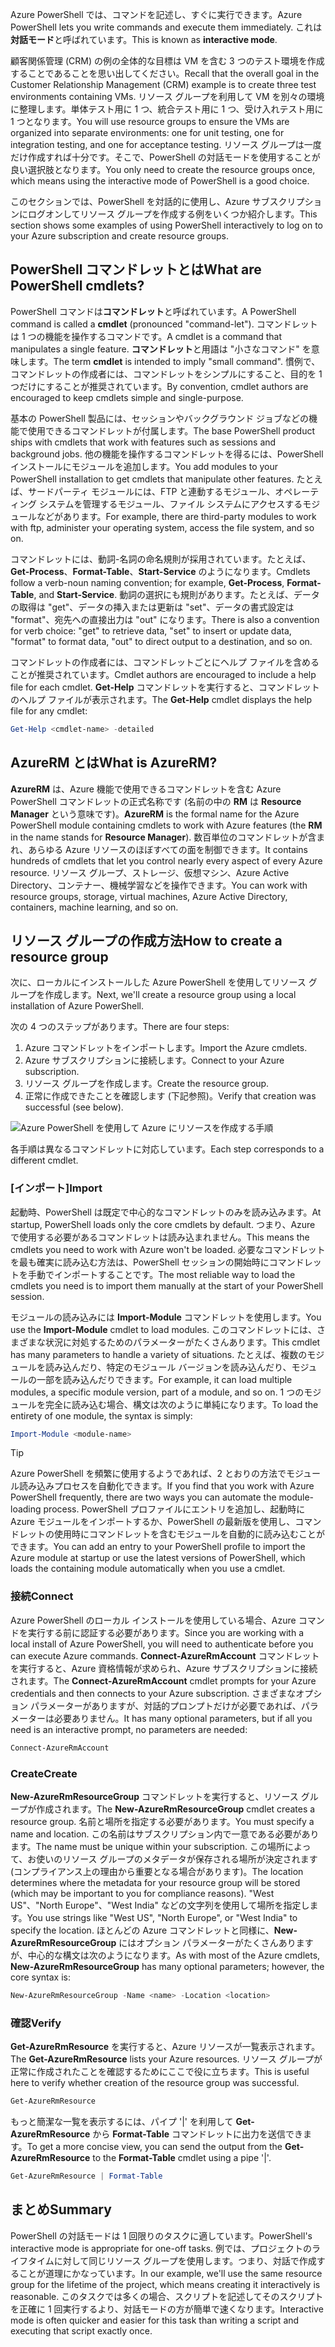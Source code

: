 <span data-ttu-id="422c5-101">Azure PowerShell では、コマンドを記述し、すぐに実行できます。</span><span class="sxs-lookup"><span data-stu-id="422c5-101">Azure PowerShell lets you write commands and execute them immediately.</span></span> <span data-ttu-id="422c5-102">これは**対話モード**と呼ばれています。</span><span class="sxs-lookup"><span data-stu-id="422c5-102">This is known as **interactive mode**.</span></span>

<span data-ttu-id="422c5-103">顧客関係管理 (CRM) の例の全体的な目標は VM を含む 3 つのテスト環境を作成することであることを思い出してください。</span><span class="sxs-lookup"><span data-stu-id="422c5-103">Recall that the overall goal in the Customer Relationship Management (CRM) example is to create three test environments containing VMs.</span></span> <span data-ttu-id="422c5-104">リソース グループを利用して VM を別々の環境に整理します。単体テスト用に 1 つ、統合テスト用に 1 つ、受け入れテスト用に 1 つとなります。</span><span class="sxs-lookup"><span data-stu-id="422c5-104">You will use resource groups to ensure the VMs are organized into separate environments: one for unit testing, one for integration testing, and one for acceptance testing.</span></span> <span data-ttu-id="422c5-105">リソース グループは一度だけ作成すれば十分です。そこで、PowerShell の対話モードを使用することが良い選択肢となります。</span><span class="sxs-lookup"><span data-stu-id="422c5-105">You only need to create the resource groups once, which means using the interactive mode of PowerShell is a good choice.</span></span>

<span data-ttu-id="422c5-106">このセクションでは、PowerShell を対話的に使用し、Azure サブスクリプションにログオンしてリソース グループを作成する例をいくつか紹介します。</span><span class="sxs-lookup"><span data-stu-id="422c5-106">This section shows some examples of using PowerShell interactively to log on to your Azure subscription and create resource groups.</span></span>

## <a name="what-are-powershell-cmdlets"></a><span data-ttu-id="422c5-107">PowerShell コマンドレットとは</span><span class="sxs-lookup"><span data-stu-id="422c5-107">What are PowerShell cmdlets?</span></span>
<span data-ttu-id="422c5-108">PowerShell コマンドは**コマンドレット**と呼ばれています。</span><span class="sxs-lookup"><span data-stu-id="422c5-108">A PowerShell command is called a **cmdlet** (pronounced "command-let").</span></span> <span data-ttu-id="422c5-109">コマンドレットは 1 つの機能を操作するコマンドです。</span><span class="sxs-lookup"><span data-stu-id="422c5-109">A cmdlet is a command that manipulates a single feature.</span></span> <span data-ttu-id="422c5-110">**コマンドレット**と用語は "小さなコマンド" を意味します。</span><span class="sxs-lookup"><span data-stu-id="422c5-110">The term **cmdlet** is intended to imply "small command".</span></span> <span data-ttu-id="422c5-111">慣例で、コマンドレットの作成者には、コマンドレットをシンプルにすること、目的を 1 つだけにすることが推奨されています。</span><span class="sxs-lookup"><span data-stu-id="422c5-111">By convention, cmdlet authors are encouraged to keep cmdlets simple and single-purpose.</span></span>

<span data-ttu-id="422c5-112">基本の PowerShell 製品には、セッションやバックグラウンド ジョブなどの機能で使用できるコマンドレットが付属します。</span><span class="sxs-lookup"><span data-stu-id="422c5-112">The base PowerShell product ships with cmdlets that work with features such as sessions and background jobs.</span></span> <span data-ttu-id="422c5-113">他の機能を操作するコマンドレットを得るには、PowerShell インストールにモジュールを追加します。</span><span class="sxs-lookup"><span data-stu-id="422c5-113">You add modules to your PowerShell installation to get cmdlets that manipulate other features.</span></span> <span data-ttu-id="422c5-114">たとえば、サードパーティ モジュールには、FTP と連動するモジュール、オペレーティング システムを管理するモジュール、ファイル システムにアクセスするモジュールなどがあります。</span><span class="sxs-lookup"><span data-stu-id="422c5-114">For example, there are third-party modules to work with ftp, administer your operating system, access the file system, and so on.</span></span>

<span data-ttu-id="422c5-115">コマンドレットには、動詞-名詞の命名規則が採用されています。たとえば、**Get-Process**、**Format-Table**、**Start-Service** のようになります。</span><span class="sxs-lookup"><span data-stu-id="422c5-115">Cmdlets follow a verb-noun naming convention; for example, **Get-Process**, **Format-Table**, and **Start-Service**.</span></span> <span data-ttu-id="422c5-116">動詞の選択にも規則があります。たとえば、データの取得は "get"、データの挿入または更新は "set"、データの書式設定は "format"、宛先への直接出力は "out" になります。</span><span class="sxs-lookup"><span data-stu-id="422c5-116">There is also a convention for verb choice: "get" to retrieve data, "set" to insert or update data, "format" to format data, "out" to direct output to a destination, and so on.</span></span>

<span data-ttu-id="422c5-117">コマンドレットの作成者には、コマンドレットごとにヘルプ ファイルを含めることが推奨されています。</span><span class="sxs-lookup"><span data-stu-id="422c5-117">Cmdlet authors are encouraged to include a help file for each cmdlet.</span></span> <span data-ttu-id="422c5-118">**Get-Help** コマンドレットを実行すると、コマンドレットのヘルプ ファイルが表示されます。</span><span class="sxs-lookup"><span data-stu-id="422c5-118">The **Get-Help** cmdlet displays the help file for any cmdlet:</span></span>

```powershell
Get-Help <cmdlet-name> -detailed
```

## <a name="what-is-azurerm"></a><span data-ttu-id="422c5-119">AzureRM とは</span><span class="sxs-lookup"><span data-stu-id="422c5-119">What is AzureRM?</span></span>
<span data-ttu-id="422c5-120">**AzureRM** は、Azure 機能で使用できるコマンドレットを含む Azure PowerShell コマンドレットの正式名称です (名前の中の **RM** は **Resource Manager** という意味です)。</span><span class="sxs-lookup"><span data-stu-id="422c5-120">**AzureRM** is the formal name for the Azure PowerShell module containing cmdlets to work with Azure features (the **RM** in the name stands for **Resource Manager**).</span></span> <span data-ttu-id="422c5-121">数百単位のコマンドレットが含まれ、あらゆる Azure リソースのほぼすべての面を制御できます。</span><span class="sxs-lookup"><span data-stu-id="422c5-121">It contains hundreds of cmdlets that let you control nearly every aspect of every Azure resource.</span></span> <span data-ttu-id="422c5-122">リソース グループ、ストレージ、仮想マシン、Azure Active Directory、コンテナー、機械学習などを操作できます。</span><span class="sxs-lookup"><span data-stu-id="422c5-122">You can work with resource groups, storage, virtual machines, Azure Active Directory, containers, machine learning, and so on.</span></span>

## <a name="how-to-create-a-resource-group"></a><span data-ttu-id="422c5-123">リソース グループの作成方法</span><span class="sxs-lookup"><span data-stu-id="422c5-123">How to create a resource group</span></span>
<span data-ttu-id="422c5-124">次に、ローカルにインストールした Azure PowerShell を使用してリソース グループを作成します。</span><span class="sxs-lookup"><span data-stu-id="422c5-124">Next, we'll create a resource group using a local installation of Azure PowerShell.</span></span> 

<span data-ttu-id="422c5-125">次の 4 つのステップがあります。</span><span class="sxs-lookup"><span data-stu-id="422c5-125">There are four steps:</span></span> 
1. <span data-ttu-id="422c5-126">Azure コマンドレットをインポートします。</span><span class="sxs-lookup"><span data-stu-id="422c5-126">Import the Azure cmdlets.</span></span>
1. <span data-ttu-id="422c5-127">Azure サブスクリプションに接続します。</span><span class="sxs-lookup"><span data-stu-id="422c5-127">Connect to your Azure subscription.</span></span>
1. <span data-ttu-id="422c5-128">リソース グループを作成します。</span><span class="sxs-lookup"><span data-stu-id="422c5-128">Create the resource group.</span></span>
1. <span data-ttu-id="422c5-129">正常に作成できたことを確認します (下記参照)。</span><span class="sxs-lookup"><span data-stu-id="422c5-129">Verify that creation was successful (see below).</span></span>

![Azure PowerShell を使用して Azure にリソースを作成する手順](../media/5-create-resource-overview.png)

<span data-ttu-id="422c5-131">各手順は異なるコマンドレットに対応しています。</span><span class="sxs-lookup"><span data-stu-id="422c5-131">Each step corresponds to a different cmdlet.</span></span>

### <a name="import"></a><span data-ttu-id="422c5-132">[インポート]</span><span class="sxs-lookup"><span data-stu-id="422c5-132">Import</span></span>
<span data-ttu-id="422c5-133">起動時、PowerShell は既定で中心的なコマンドレットのみを読み込みます。</span><span class="sxs-lookup"><span data-stu-id="422c5-133">At startup, PowerShell loads only the core cmdlets by default.</span></span> <span data-ttu-id="422c5-134">つまり、Azure で使用する必要があるコマンドレットは読み込まれません。</span><span class="sxs-lookup"><span data-stu-id="422c5-134">This means the cmdlets you need to work with Azure won't be loaded.</span></span> <span data-ttu-id="422c5-135">必要なコマンドレットを最も確実に読み込む方法は、PowerShell セッションの開始時にコマンドレットを手動でインポートすることです。</span><span class="sxs-lookup"><span data-stu-id="422c5-135">The most reliable way to load the cmdlets you need is to import them manually at the start of your PowerShell session.</span></span>

<span data-ttu-id="422c5-136">モジュールの読み込みには **Import-Module** コマンドレットを使用します。</span><span class="sxs-lookup"><span data-stu-id="422c5-136">You use the **Import-Module** cmdlet to load modules.</span></span> <span data-ttu-id="422c5-137">このコマンドレットには、さまざまな状況に対処するためのパラメーターがたくさんあります。</span><span class="sxs-lookup"><span data-stu-id="422c5-137">This cmdlet has many parameters to handle a variety of situations.</span></span> <span data-ttu-id="422c5-138">たとえば、複数のモジュールを読み込んだり、特定のモジュール バージョンを読み込んだり、モジュールの一部を読み込んだりできます。</span><span class="sxs-lookup"><span data-stu-id="422c5-138">For example, it can load multiple modules, a specific module version, part of a module, and so on.</span></span> <span data-ttu-id="422c5-139">1 つのモジュールを完全に読み込む場合、構文は次のように単純になります。</span><span class="sxs-lookup"><span data-stu-id="422c5-139">To load the entirety of one module, the syntax is simply:</span></span>

```powershell
Import-Module <module-name>
```

> [!TIP]
> <span data-ttu-id="422c5-140">Azure PowerShell を頻繁に使用するようであれば、2 とおりの方法でモジュール読み込みプロセスを自動化できます。</span><span class="sxs-lookup"><span data-stu-id="422c5-140">If you find that you work with Azure PowerShell frequently, there are two ways you can automate the module-loading process.</span></span> <span data-ttu-id="422c5-141">PowerShell プロファイルにエントリを追加し、起動時に Azure モジュールをインポートするか、PowerShell の最新版を使用し、コマンドレットの使用時にコマンドレットを含むモジュールを自動的に読み込むことができます。</span><span class="sxs-lookup"><span data-stu-id="422c5-141">You can add an entry to your PowerShell profile to import the Azure module at startup or use the latest versions of PowerShell, which loads the containing module automatically when you use a cmdlet.</span></span>

### <a name="connect"></a><span data-ttu-id="422c5-142">接続</span><span class="sxs-lookup"><span data-stu-id="422c5-142">Connect</span></span>
<span data-ttu-id="422c5-143">Azure PowerShell のローカル インストールを使用している場合、Azure コマンドを実行する前に認証する必要があります。</span><span class="sxs-lookup"><span data-stu-id="422c5-143">Since you are working with a local install of Azure PowerShell, you will need to authenticate before you can execute Azure commands.</span></span> <span data-ttu-id="422c5-144">**Connect-AzureRmAccount** コマンドレットを実行すると、Azure 資格情報が求められ、Azure サブスクリプションに接続されます。</span><span class="sxs-lookup"><span data-stu-id="422c5-144">The **Connect-AzureRmAccount** cmdlet prompts for your Azure credentials and then connects to your Azure subscription.</span></span> <span data-ttu-id="422c5-145">さまざまなオプション パラメーターがありますが、対話的プロンプトだけが必要であれば、パラメーターは必要ありません。</span><span class="sxs-lookup"><span data-stu-id="422c5-145">It has many optional parameters, but if all you need is an interactive prompt, no parameters are needed:</span></span>

```powershell
Connect-AzureRmAccount
```

### <a name="create"></a><span data-ttu-id="422c5-146">Create</span><span class="sxs-lookup"><span data-stu-id="422c5-146">Create</span></span>
<span data-ttu-id="422c5-147">**New-AzureRmResourceGroup** コマンドレットを実行すると、リソース グループが作成されます。</span><span class="sxs-lookup"><span data-stu-id="422c5-147">The **New-AzureRmResourceGroup** cmdlet creates a resource group.</span></span> <span data-ttu-id="422c5-148">名前と場所を指定する必要があります。</span><span class="sxs-lookup"><span data-stu-id="422c5-148">You must specify a name and location.</span></span> <span data-ttu-id="422c5-149">この名前はサブスクリプション内で一意である必要があります。</span><span class="sxs-lookup"><span data-stu-id="422c5-149">The name must be unique within your subscription.</span></span> <span data-ttu-id="422c5-150">この場所によって、お使いのリソース グループのメタデータが保存される場所が決定されます (コンプライアンス上の理由から重要となる場合があります)。</span><span class="sxs-lookup"><span data-stu-id="422c5-150">The location determines where the metadata for your resource group will be stored (which may be important to you for compliance reasons).</span></span> <span data-ttu-id="422c5-151">"West US"、"North Europe"、"West India" などの文字列を使用して場所を指定します。</span><span class="sxs-lookup"><span data-stu-id="422c5-151">You use strings like "West US", "North Europe", or "West India" to specify the location.</span></span> <span data-ttu-id="422c5-152">ほとんどの Azure コマンドレットと同様に、**New-AzureRmResourceGroup** にはオプション パラメーターがたくさんありますが、中心的な構文は次のようになります。</span><span class="sxs-lookup"><span data-stu-id="422c5-152">As with most of the Azure cmdlets, **New-AzureRmResourceGroup** has many optional parameters; however, the core syntax is:</span></span>

```powershell
New-AzureRmResourceGroup -Name <name> -Location <location>
```

### <a name="verify"></a><span data-ttu-id="422c5-153">確認</span><span class="sxs-lookup"><span data-stu-id="422c5-153">Verify</span></span>
<span data-ttu-id="422c5-154">**Get-AzureRmResource** を実行すると、Azure リソースが一覧表示されます。</span><span class="sxs-lookup"><span data-stu-id="422c5-154">The **Get-AzureRmResource** lists your Azure resources.</span></span> <span data-ttu-id="422c5-155">リソース グループが正常に作成されたことを確認するためにここで役に立ちます。</span><span class="sxs-lookup"><span data-stu-id="422c5-155">This is useful here to verify whether creation of the resource group was successful.</span></span>

```powershell
Get-AzureRmResource
```

<span data-ttu-id="422c5-156">もっと簡潔な一覧を表示するには、パイプ '|' を利用して **Get-AzureRmResource** から **Format-Table** コマンドレットに出力を送信できます。</span><span class="sxs-lookup"><span data-stu-id="422c5-156">To get a more concise view, you can send the output from the **Get-AzureRmResource** to the **Format-Table** cmdlet using a pipe '|'.</span></span>

```powershell
Get-AzureRmResource | Format-Table
```

## <a name="summary"></a><span data-ttu-id="422c5-157">まとめ</span><span class="sxs-lookup"><span data-stu-id="422c5-157">Summary</span></span>
<span data-ttu-id="422c5-158">PowerShell の対話モードは 1 回限りのタスクに適しています。</span><span class="sxs-lookup"><span data-stu-id="422c5-158">PowerShell's interactive mode is appropriate for one-off tasks.</span></span> <span data-ttu-id="422c5-159">例では、プロジェクトのライフタイムに対して同じリソース グループを使用します。つまり、対話で作成することが道理にかなっています。</span><span class="sxs-lookup"><span data-stu-id="422c5-159">In our example, we'll use the same resource group for the lifetime of the project, which means creating it interactively is reasonable.</span></span> <span data-ttu-id="422c5-160">このタスクでは多くの場合、スクリプトを記述してそのスクリプトを正確に 1 回実行するより、対話モードの方が簡単で速くなります。</span><span class="sxs-lookup"><span data-stu-id="422c5-160">Interactive mode is often quicker and easier for this task than writing a script and executing that script exactly once.</span></span>
